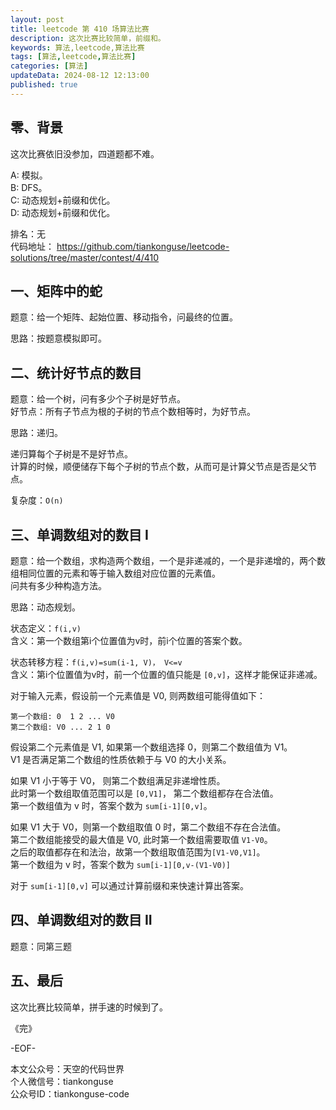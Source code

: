 ```yaml
---
layout: post  
title: leetcode 第 410 场算法比赛  
description: 这次比赛比较简单，前缀和。  
keywords: 算法,leetcode,算法比赛  
tags: [算法,leetcode,算法比赛]  
categories: [算法]  
updateData: 2024-08-12 12:13:00  
published: true  
---
```



## 零、背景  


这次比赛依旧没参加，四道题都不难。    


A: 模拟。   
B: DFS。   
C: 动态规划+前缀和优化。  
D: 动态规划+前缀和优化。  


排名：无   
代码地址： https://github.com/tiankonguse/leetcode-solutions/tree/master/contest/4/410  


## 一、矩阵中的蛇  


题意：给一个矩阵、起始位置、移动指令，问最终的位置。  


思路：按题意模拟即可。  


## 二、统计好节点的数目  


题意：给一个树，问有多少个子树是好节点。  
好节点：所有子节点为根的子树的节点个数相等时，为好节点。  


思路：递归。  


递归算每个子树是不是好节点。  
计算的时候，顺便储存下每个子树的节点个数，从而可是计算父节点是否是父节点。  


复杂度：`O(n)`  


## 三、单调数组对的数目 I  


题意：给一个数组，求构造两个数组，一个是非递减的，一个是非递增的，两个数组相同位置的元素和等于输入数组对应位置的元素值。  
问共有多少种构造方法。  


思路：动态规划。  


状态定义：`f(i,v)`  
含义：第一个数组第i个位置值为v时，前i个位置的答案个数。  


状态转移方程：`f(i,v)=sum(i-1, V)， V<=v`  
含义：第i个位置值为v时，前一个位置的值只能是 `[0,v]`，这样才能保证非递减。  


对于输入元素，假设前一个元素值是 V0, 则两数组可能得值如下：  


```
第一个数组: 0  1 2 ... V0 
第二个数组: V0 ... 2 1 0
```


假设第二个元素值是 V1, 如果第一个数组选择 0，则第二个数组值为 V1。  
V1 是否满足第二个数组的性质依赖于与 V0 的大小关系。  


如果 V1 小于等于 V0， 则第二个数组满足非递增性质。  
此时第一个数组取值范围可以是 `[0,V1]`， 第二个数组都存在合法值。  
第一个数组值为 v 时，答案个数为 `sum[i-1][0,v]`。  


如果 V1 大于 V0，则第一个数组取值 0 时，第二个数组不存在合法值。  
第二个数组能接受的最大值是 V0, 此时第一个数组需要取值 `V1-V0`。  
之后的取值都存在和法治，故第一个数组取值范围为`[V1-V0,V1]`。  
第一个数组为 v 时，答案个数为 `sum[i-1][0,v-(V1-V0)]`  


对于 `sum[i-1][0,v]` 可以通过计算前缀和来快速计算出答案。  


## 四、单调数组对的数目 II  


题意：同第三题  


## 五、最后  


这次比赛比较简单，拼手速的时候到了。  




《完》  


-EOF-  



本文公众号：天空的代码世界  
个人微信号：tiankonguse  
公众号ID：tiankonguse-code  
  

